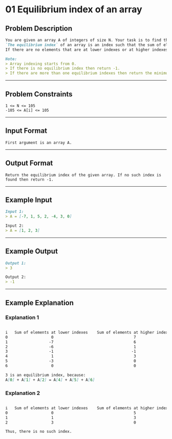 # 01 Equilibrium index of an array

## Problem Description

```markdown
You are given an array A of integers of size N. Your task is to find the equilibrium index of the given array.
`The equilibrium index` of an array is an index such that the sum of elements at lower indexes is equal to the sum of elements at higher indexes.
If there are no elements that are at lower indexes or at higher indexes, then the corresponding sum of elements is considered as
```

```markdown
Note:
> Array indexing starts from 0.
> If there is no equilibrium index then return -1.
> If there are more than one equilibrium indexes then return the minimum index.
```

---
## Problem Constraints

```
1 <= N <= 105
-105 <= A[i] <= 105
```

---
## Input Format

```
First argument is an array A.
```

---
## Output Format

```
Return the equilibrium index of the given array. If no such index is found then return -1.
```

---
## Example Input
```markdown
Input 1: 
> A = [-7, 1, 5, 2, -4, 3, 0]

Input 2: 
> A = [1, 2, 3]
```

---
## Example Output
```markdown
Output 1:
> 3

Output 2:
> -1
```

---
## Example Explanation

### Explanation 1
```markdown

i   Sum of elements at lower indexes    Sum of elements at higher indexes
0                   0                                   7
1                  -7                                   6
2                  -6                                   1
3                  -1                                  -1
4                   1                                   3
5                  -3                                   0
6                   0                                   0

3 is an equilibrium index, because: 
A[0] + A[1] + A[2] = A[4] + A[5] + A[6]

```

### Explanation 2
```markdown

i   Sum of elements at lower indexes    Sum of elements at higher indexes
0                   0                                   5
1                   1                                   3
2                   3                                   0

Thus, there is no such index.

```